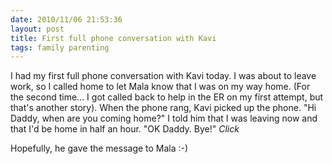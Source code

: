 ```yaml
---
date: 2010/11/06 21:53:36
layout: post
title: First full phone conversation with Kavi
tags: family parenting
---
```


I had my first full phone conversation with Kavi today. I was about to
leave work, so I called home to let Mala know that I was on my way
home. (For the second time... I got called back to help in the ER on
my first attempt, but that's another story). When the phone rang, Kavi
picked up the phone. "Hi Daddy, when are you coming home?" I told him
that I was leaving now and that I'd be home in half an hour. "OK
Daddy. Bye!" *Click* 

Hopefully, he gave the message to Mala :-)

